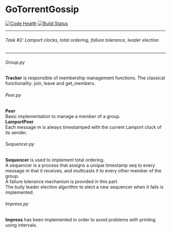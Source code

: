 # GoTorrentGossip
[![Code Health](https://landscape.io/github/evapujals/GoTorrentGossip/master/landscape.svg?style=flat)](https://landscape.io/github/evapujals/GoTorrentGossip/master)
[![Build Status](https://travis-ci.org/evapujals/GoTorrentGossip.svg?branch=master)](https://travis-ci.org/evapujals/GoTorrentGossip)

-------------------------------------
###### Task #2: Lamport clocks, total ordering, failure tolerance, leader election
-------------------------------------
###### Group.py
**Tracker** is responsible of membership management functions.
The classical functionality: join, leave and get_members.
###### Peer.py
**Peer**<br />
Basic implementation to manage a member of a group.<br />
**LamportPeer**<br />
Each message m is always timestamped with the current Lamport clock of its sender.
###### Sequencer.py
**Sequencer** is used to implement total ordering.<br />
A sequencer is a process that assigns a unique timestamp seq to every message m that it receives, and multicasts it to every other member of the group.<br />
A failure tolerance mechanism is provided in this part.<br />
The bully leader election algorithm to elect a new sequencer when it fails is implemented.
###### Impress.py
**Impress** has been implemented in order to avoid problems with printing using intervals.
